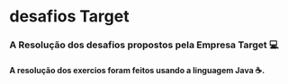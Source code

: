 # desafios Target

### A Resolução dos desafios propostos pela Empresa Target 💻

#### A resolução dos exercios foram feitos usando a linguagem Java ☕.
